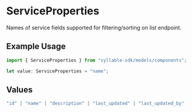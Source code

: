 # ServiceProperties

Names of service fields supported for filtering/sorting on list endpoint.

## Example Usage

```typescript
import { ServiceProperties } from "syllable-sdk/models/components";

let value: ServiceProperties = "name";
```

## Values

```typescript
"id" | "name" | "description" | "last_updated" | "last_updated_by"
```